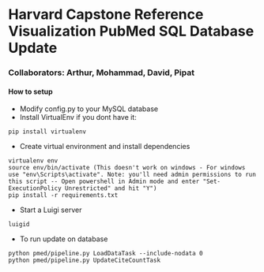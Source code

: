 # Harvard Capstone Reference Visualization PubMed SQL Database Update

### Collaborators: Arthur, Mohammad, David, Pipat

#### How to setup 
- Modify config.py to your MySQL database
- Install VirtualEnv if you dont have it:
```
pip install virtualenv
```
- Create virtual environment and install dependencies
```
virtualenv env
source env/bin/activate (This doesn't work on windows - For windows use "env\Scripts\activate". Note: you'll need admin permissions to run this script -- Open powershell in Admin mode and enter "Set-ExecutionPolicy Unrestricted" and hit "Y")
pip install -r requirements.txt
```
- Start a Luigi server
```
luigid
```
- To run update on database
```
python pmed/pipeline.py LoadDataTask --include-nodata 0
python pmed/pipeline.py UpdateCiteCountTask
```
